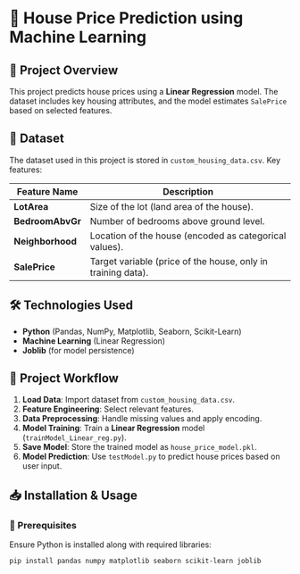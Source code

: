 # 🏡 House Price Prediction using Machine Learning

## 📌 Project Overview
This project predicts house prices using a **Linear Regression** model. The dataset includes key housing attributes, and the model estimates `SalePrice` based on selected features.

## 📂 Dataset
The dataset used in this project is stored in `custom_housing_data.csv`. Key features:

| Feature Name     | Description                                                  |
|------------------|--------------------------------------------------------------|
| **LotArea**      | Size of the lot (land area of the house).                    |
| **BedroomAbvGr** | Number of bedrooms above ground level.                       |
| **Neighborhood** | Location of the house (encoded as categorical values).       |
| **SalePrice**    | Target variable (price of the house, only in training data). |

## 🛠️ Technologies Used
- **Python** (Pandas, NumPy, Matplotlib, Seaborn, Scikit-Learn)
- **Machine Learning** (Linear Regression)
- **Joblib** (for model persistence)

## 🚀 Project Workflow
1. **Load Data**: Import dataset from `custom_housing_data.csv`.
2. **Feature Engineering**: Select relevant features.
3. **Data Preprocessing**: Handle missing values and apply encoding.
4. **Model Training**: Train a **Linear Regression** model (`trainModel_Linear_reg.py`).
5. **Save Model**: Store the trained model as `house_price_model.pkl`.
6. **Model Prediction**: Use `testModel.py` to predict house prices based on user input.

## 📥 Installation & Usage

### 🔹 Prerequisites
Ensure Python is installed along with required libraries:

```bash
pip install pandas numpy matplotlib seaborn scikit-learn joblib
